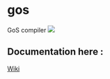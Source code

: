 # gos
GoS compiler
![](https://goreportcard.com/badge/github.com/cheikhshift/gos)
## Documentation here :
[Wiki](https://github.com/cheikhshift/Gopher-Sauce/wiki)
